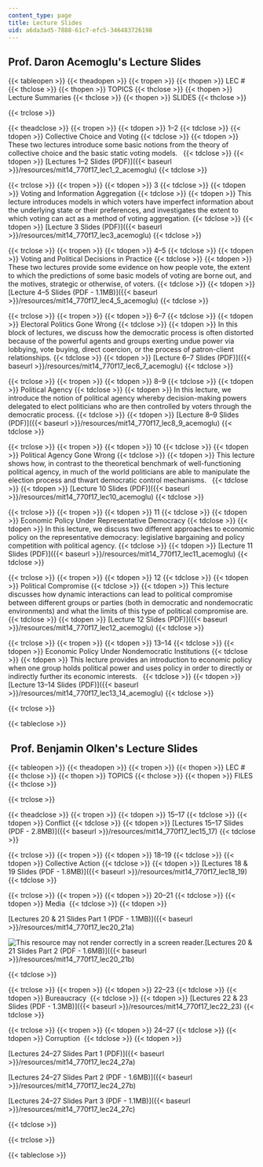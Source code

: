 ```yaml
---
content_type: page
title: Lecture Slides
uid: a6da3ad5-7888-61c7-efc5-346483726198
---
```


Prof. Daron Acemoglu's Lecture Slides
-------------------------------------

{{< tableopen >}}
{{< theadopen >}}
{{< tropen >}}
{{< thopen >}}
LEC #
{{< thclose >}}
{{< thopen >}}
TOPICS
{{< thclose >}}
{{< thopen >}}
Lecture Summaries
{{< thclose >}}
{{< thopen >}}
SLIDES
{{< thclose >}}

{{< trclose >}}

{{< theadclose >}}
{{< tropen >}}
{{< tdopen >}}
1–2
{{< tdclose >}}
{{< tdopen >}}
Collective Choice and Voting
{{< tdclose >}}
{{< tdopen >}}
These two lectures introduce some basic notions from the theory of collective choice and the basic static voting models.  
{{< tdclose >}}
{{< tdopen >}}
[Lectures 1–2 Slides (PDF)]({{< baseurl >}}/resources/mit14_770f17_lec1_2_acemoglu)
{{< tdclose >}}

{{< trclose >}}
{{< tropen >}}
{{< tdopen >}}
3
{{< tdclose >}}
{{< tdopen >}}
Voting and Information Aggregation
{{< tdclose >}}
{{< tdopen >}}
This lecture introduces models in which voters have imperfect information about the underlying state or their preferences, and investigates the extent to which voting can act as a method of voting aggregation.
{{< tdclose >}}
{{< tdopen >}}
[Lecture 3 Slides (PDF)]({{< baseurl >}}/resources/mit14_770f17_lec3_acemoglu)
{{< tdclose >}}

{{< trclose >}}
{{< tropen >}}
{{< tdopen >}}
4–5
{{< tdclose >}}
{{< tdopen >}}
Voting and Political Decisions in Practice
{{< tdclose >}}
{{< tdopen >}}
These two lectures provide some evidence on how people vote, the extent to which the predictions of some basic models of voting are borne out, and the motives, strategic or otherwise, of voters.
{{< tdclose >}}
{{< tdopen >}}
[Lecture 4–5 Slides (PDF - 1.1MB)]({{< baseurl >}}/resources/mit14_770f17_lec4_5_acemoglu)
{{< tdclose >}}

{{< trclose >}}
{{< tropen >}}
{{< tdopen >}}
6–7
{{< tdclose >}}
{{< tdopen >}}
Electoral Politics Gone Wrong
{{< tdclose >}}
{{< tdopen >}}
In this block of lectures, we discuss how the democratic process is often distorted because of the powerful agents and groups exerting undue power via lobbying, vote buying, direct coercion, or the process of patron-client relationships.
{{< tdclose >}}
{{< tdopen >}}
[Lecture 6–7 Slides (PDF)]({{< baseurl >}}/resources/mit14_770f17_lec6_7_acemoglu)
{{< tdclose >}}

{{< trclose >}}
{{< tropen >}}
{{< tdopen >}}
8–9
{{< tdclose >}}
{{< tdopen >}}
Political Agency
{{< tdclose >}}
{{< tdopen >}}
In this lecture, we introduce the notion of political agency whereby decision-making powers delegated to elect politicians who are then controlled by voters through the democratic process.
{{< tdclose >}}
{{< tdopen >}}
[Lecture 8–9 Slides (PDF)]({{< baseurl >}}/resources/mit14_770f17_lec8_9_acemoglu)
{{< tdclose >}}

{{< trclose >}}
{{< tropen >}}
{{< tdopen >}}
10
{{< tdclose >}}
{{< tdopen >}}
Political Agency Gone Wrong
{{< tdclose >}}
{{< tdopen >}}
This lecture shows how, in contrast to the theoretical benchmark of well-functioning political agency, in much of the world politicians are able to manipulate the election process and thwart democratic control mechanisms.  
{{< tdclose >}}
{{< tdopen >}}
[Lecture 10 Slides (PDF)]({{< baseurl >}}/resources/mit14_770f17_lec10_acemoglu)
{{< tdclose >}}

{{< trclose >}}
{{< tropen >}}
{{< tdopen >}}
11
{{< tdclose >}}
{{< tdopen >}}
Economic Policy Under Representative Democracy
{{< tdclose >}}
{{< tdopen >}}
In this lecture, we discuss two different approaches to economic policy on the representative democracy: legislative bargaining and policy competition with political agency.
{{< tdclose >}}
{{< tdopen >}}
[Lecture 11 Slides (PDF)]({{< baseurl >}}/resources/mit14_770f17_lec11_acemoglu)
{{< tdclose >}}

{{< trclose >}}
{{< tropen >}}
{{< tdopen >}}
12
{{< tdclose >}}
{{< tdopen >}}
Political Compromise
{{< tdclose >}}
{{< tdopen >}}
This lecture discusses how dynamic interactions can lead to political compromise between different groups or parties (both in democratic and nondemocratic environments) and what the limits of this type of political compromise are.
{{< tdclose >}}
{{< tdopen >}}
[Lecture 12 Slides (PDF)]({{< baseurl >}}/resources/mit14_770f17_lec12_acemoglu)
{{< tdclose >}}

{{< trclose >}}
{{< tropen >}}
{{< tdopen >}}
13–14
{{< tdclose >}}
{{< tdopen >}}
Economic Policy Under Nondemocratic Institutions
{{< tdclose >}}
{{< tdopen >}}
This lecture provides an introduction to economic policy when one group holds political power and uses policy in order to directly or indirectly further its economic interests.  
{{< tdclose >}}
{{< tdopen >}}
[Lecture 13–14 Slides (PDF)]({{< baseurl >}}/resources/mit14_770f17_lec13_14_acemoglu)
{{< tdclose >}}

{{< trclose >}}

{{< tableclose >}}

 Prof. Benjamin Olken's Lecture Slides
--------------------------------------

{{< tableopen >}}
{{< theadopen >}}
{{< tropen >}}
{{< thopen >}}
LEC #
{{< thclose >}}
{{< thopen >}}
TOPICS
{{< thclose >}}
{{< thopen >}}
FILES
{{< thclose >}}

{{< trclose >}}

{{< theadclose >}}
{{< tropen >}}
{{< tdopen >}}
15–17
{{< tdclose >}}
{{< tdopen >}}
Conflict
{{< tdclose >}}
{{< tdopen >}}
[Lectures 15–17 Slides (PDF - 2.8MB)]({{< baseurl >}}/resources/mit14_770f17_lec15_17)
{{< tdclose >}}

{{< trclose >}}
{{< tropen >}}
{{< tdopen >}}
18–19
{{< tdclose >}}
{{< tdopen >}}
Collective Action
{{< tdclose >}}
{{< tdopen >}}
[Lectures 18 & 19 Slides (PDF - 1.8MB)]({{< baseurl >}}/resources/mit14_770f17_lec18_19)
{{< tdclose >}}

{{< trclose >}}
{{< tropen >}}
{{< tdopen >}}
20–21
{{< tdclose >}}
{{< tdopen >}}
Media 
{{< tdclose >}}
{{< tdopen >}}


[Lectures 20 & 21 Slides Part 1 (PDF - 1.1MB)]({{< baseurl >}}/resources/mit14_770f17_lec20_21a)

![This resource may not render correctly in a screen reader.](/images/inacessible.gif)[Lectures 20 & 21 Slides Part 2 (PDF - 1.6MB)]({{< baseurl >}}/resources/mit14_770f17_lec20_21b)


{{< tdclose >}}

{{< trclose >}}
{{< tropen >}}
{{< tdopen >}}
22–23
{{< tdclose >}}
{{< tdopen >}}
Bureaucracy 
{{< tdclose >}}
{{< tdopen >}}
[Lectures 22 & 23 Slides (PDF - 1.3MB)]({{< baseurl >}}/resources/mit14_770f17_lec22_23)
{{< tdclose >}}

{{< trclose >}}
{{< tropen >}}
{{< tdopen >}}
24–27
{{< tdclose >}}
{{< tdopen >}}
Corruption 
{{< tdclose >}}
{{< tdopen >}}


[Lectures 24–27 Slides Part 1 (PDF)]({{< baseurl >}}/resources/mit14_770f17_lec24_27a)

[Lectures 24–27 Slides Part 2 (PDF - 1.6MB)]({{< baseurl >}}/resources/mit14_770f17_lec24_27b)

[Lectures 24–27 Slides Part 3 (PDF - 1.1MB)]({{< baseurl >}}/resources/mit14_770f17_lec24_27c)


{{< tdclose >}}

{{< trclose >}}

{{< tableclose >}}